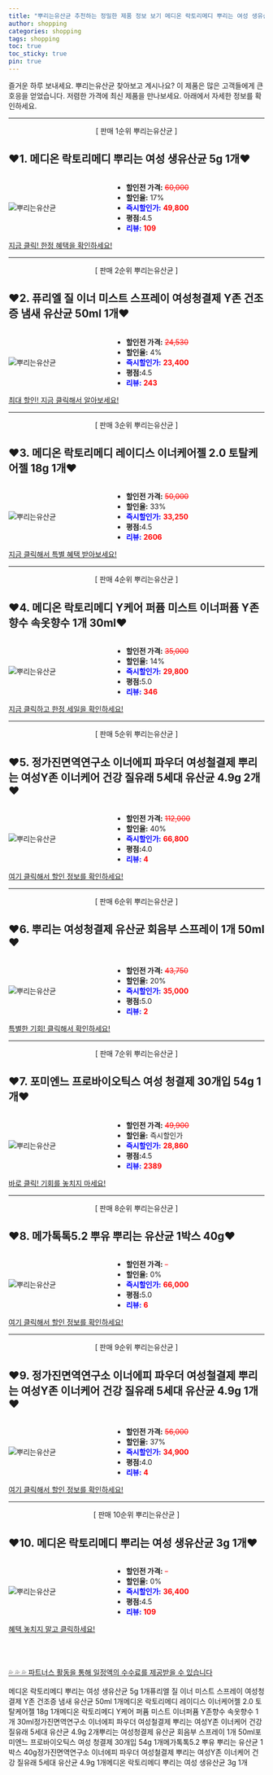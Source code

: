 ```yaml
---
title: "뿌리는유산균 추천하는 정밀한 제품 정보 보기 메디온 락토리메디 뿌리는 여성 생유산균"
author: shopping
categories: shopping
tags: shopping
toc: true
toc_sticky: true
pin: true
---
```

즐거운 하루 보내세요. 뿌리는유산균 찾아보고 계시나요? 이 제품은 많은 고객들에게 큰 호응을 얻었습니다. 저렴한 가격에 최신 제품을 만나보세요. 아래에서 자세한 정보를 확인하세요.

---
<p class="toplist" style="margin: 0 auto; display: block; width: fit-content;">[ 판매 1순위 뿌리는유산균 ]</p>

<h2><strong>❤️1. 메디온 락토리메디 뿌리는 여성 생유산균 5g 1개❤️</strong></h2>

<div style="display: flex; align-items: center;">
    <div style="flex: 0.4;">
        <img src="https://thumbnail9.coupangcdn.com/thumbnails/remote/230x230ex/image/vendor_inventory/dde0/72fc8be5bb551399765922cceafa84bda36eb364c502e8a9bfadb76b52a1.png" alt="뿌리는유산균" style="max-width: 100%;">
    </div>
    <div style="flex: 0.6; margin-left: 10px;">
        <ul>
            <li><strong>할인전 가격:</strong> <del style="color: red;">60,000</del></li>
            <li><strong>할인율:</strong> 17%</li>
            <li><span style='color:blue'><strong>즉시할인가:</strong></span> <span style='color:red'><strong>49,800</strong></span></li>
            <li><strong>평점:</strong>4.5</li>
            <li><span style='color:blue'><strong>리뷰:</strong></span> <span style='color:red'><strong>109</strong></span></li>
        </ul>
    </div>
</div>
<div class="center">
    <a href="https://selin100587.github.io?lptag=AF9450613&subid=githubio&pageKey=7473074917&traceid=V0-153&itemId=19503678889&vendorItemId=88039630096" class="myButton">
        지금 클릭! 한정 혜택을 확인하세요!
    </a>
</div>


---
<p class="toplist" style="margin: 0 auto; display: block; width: fit-content;">[ 판매 2순위 뿌리는유산균 ]</p>

<h2><strong>❤️2. 퓨리엘 질 이너 미스트 스프레이 여성청결제 Y존 건조증 냄새 유산균 50ml 1개❤️</strong></h2>

<div style="display: flex; align-items: center;">
    <div style="flex: 0.4;">
        <img src="https://thumbnail9.coupangcdn.com/thumbnails/remote/230x230ex/image/vendor_inventory/1646/da22ccba587eb3b4a2203023cc664c67da7810d5c595e66df2efe471475f.png" alt="뿌리는유산균" style="max-width: 100%;">
    </div>
    <div style="flex: 0.6; margin-left: 10px;">
        <ul>
            <li><strong>할인전 가격:</strong> <del style="color: red;">24,530</del></li>
            <li><strong>할인율:</strong> 4%</li>
            <li><span style='color:blue'><strong>즉시할인가:</strong></span> <span style='color:red'><strong>23,400</strong></span></li>
            <li><strong>평점:</strong>4.5</li>
            <li><span style='color:blue'><strong>리뷰:</strong></span> <span style='color:red'><strong>243</strong></span></li>
        </ul>
    </div>
</div>
<div class="center">
    <a href="https://selin100587.github.io?lptag=AF9450613&subid=githubio&pageKey=7416406974&traceid=V0-153&itemId=19228240894&vendorItemId=86443292167" class="myButton">
        최대 할인! 지금 클릭해서 알아보세요!
    </a>
</div>


---
<p class="toplist" style="margin: 0 auto; display: block; width: fit-content;">[ 판매 3순위 뿌리는유산균 ]</p>

<h2><strong>❤️3. 메디온 락토리메디 레이디스 이너케어젤 2.0 토탈케어젤 18g 1개❤️</strong></h2>

<div style="display: flex; align-items: center;">
    <div style="flex: 0.4;">
        <img src="https://thumbnail8.coupangcdn.com/thumbnails/remote/230x230ex/image/vendor_inventory/5a1b/024b2ae89f9ca97852c44e360d9424cc8bffe63b4dd0cc4e9a4214f90659.png" alt="뿌리는유산균" style="max-width: 100%;">
    </div>
    <div style="flex: 0.6; margin-left: 10px;">
        <ul>
            <li><strong>할인전 가격:</strong> <del style="color: red;">50,000</del></li>
            <li><strong>할인율:</strong> 33%</li>
            <li><span style='color:blue'><strong>즉시할인가:</strong></span> <span style='color:red'><strong>33,250</strong></span></li>
            <li><strong>평점:</strong>4.5</li>
            <li><span style='color:blue'><strong>리뷰:</strong></span> <span style='color:red'><strong>2606</strong></span></li>
        </ul>
    </div>
</div>
<div class="center">
    <a href="https://selin100587.github.io?lptag=AF9450613&subid=githubio&pageKey=6867484612&traceid=V0-153&itemId=17899791836&vendorItemId=88195861790" class="myButton">
        지금 클릭해서 특별 혜택 받아보세요!
    </a>
</div>


---
<p class="toplist" style="margin: 0 auto; display: block; width: fit-content;">[ 판매 4순위 뿌리는유산균 ]</p>

<h2><strong>❤️4. 메디온 락토리메디 Y케어 퍼퓸 미스트 이너퍼퓸 Y존향수 속옷향수 1개 30ml❤️</strong></h2>

<div style="display: flex; align-items: center;">
    <div style="flex: 0.4;">
        <img src="https://thumbnail9.coupangcdn.com/thumbnails/remote/230x230ex/image/vendor_inventory/7a5e/eb44efe8b1e72ce1170622e8a48c4f0abd9dda112afb6f96fa2db40af6d1.jpg" alt="뿌리는유산균" style="max-width: 100%;">
    </div>
    <div style="flex: 0.6; margin-left: 10px;">
        <ul>
            <li><strong>할인전 가격:</strong> <del style="color: red;">35,000</del></li>
            <li><strong>할인율:</strong> 14%</li>
            <li><span style='color:blue'><strong>즉시할인가:</strong></span> <span style='color:red'><strong>29,800</strong></span></li>
            <li><strong>평점:</strong>5.0</li>
            <li><span style='color:blue'><strong>리뷰:</strong></span> <span style='color:red'><strong>346</strong></span></li>
        </ul>
    </div>
</div>
<div class="center">
    <a href="https://selin100587.github.io?lptag=AF9450613&subid=githubio&pageKey=8088482879&traceid=V0-153&itemId=19133819359&vendorItemId=88039402326" class="myButton">
        지금 클릭하고 한정 세일을 확인하세요!
    </a>
</div>


---
<p class="toplist" style="margin: 0 auto; display: block; width: fit-content;">[ 판매 5순위 뿌리는유산균 ]</p>

<h2><strong>❤️5. 정가진면역연구소 이너에피 파우더 여성철결제 뿌리는 여성Y존 이너케어 건강 질유래 5세대 유산균 4.9g 2개❤️</strong></h2>

<div style="display: flex; align-items: center;">
    <div style="flex: 0.4;">
        <img src="https://thumbnail7.coupangcdn.com/thumbnails/remote/230x230ex/image/vendor_inventory/ca36/75a31ca6ec0860cae893e8286e7139169a490325789662deec9299a6c21e.jpg" alt="뿌리는유산균" style="max-width: 100%;">
    </div>
    <div style="flex: 0.6; margin-left: 10px;">
        <ul>
            <li><strong>할인전 가격:</strong> <del style="color: red;">112,000</del></li>
            <li><strong>할인율:</strong> 40%</li>
            <li><span style='color:blue'><strong>즉시할인가:</strong></span> <span style='color:red'><strong>66,800</strong></span></li>
            <li><strong>평점:</strong>4.0</li>
            <li><span style='color:blue'><strong>리뷰:</strong></span> <span style='color:red'><strong>4</strong></span></li>
        </ul>
    </div>
</div>
<div class="center">
    <a href="https://selin100587.github.io?lptag=AF9450613&subid=githubio&pageKey=8174417313&traceid=V0-153&itemId=21273129473&vendorItemId=88333313048" class="myButton">
        여기 클릭해서 할인 정보를 확인하세요!
    </a>
</div>


---
<p class="toplist" style="margin: 0 auto; display: block; width: fit-content;">[ 판매 6순위 뿌리는유산균 ]</p>

<h2><strong>❤️6. 뿌리는 여성청결제 유산균 회음부 스프레이 1개 50ml❤️</strong></h2>

<div style="display: flex; align-items: center;">
    <div style="flex: 0.4;">
        <img src="https://thumbnail8.coupangcdn.com/thumbnails/remote/230x230ex/image/vendor_inventory/2234/89260802ac0180cf3776b645b254773f791e3396dc4929170ccaa5def7ae.jpg" alt="뿌리는유산균" style="max-width: 100%;">
    </div>
    <div style="flex: 0.6; margin-left: 10px;">
        <ul>
            <li><strong>할인전 가격:</strong> <del style="color: red;">43,750</del></li>
            <li><strong>할인율:</strong> 20%</li>
            <li><span style='color:blue'><strong>즉시할인가:</strong></span> <span style='color:red'><strong>35,000</strong></span></li>
            <li><strong>평점:</strong>5.0</li>
            <li><span style='color:blue'><strong>리뷰:</strong></span> <span style='color:red'><strong>2</strong></span></li>
        </ul>
    </div>
</div>
<div class="center">
    <a href="https://selin100587.github.io?lptag=AF9450613&subid=githubio&pageKey=8094883595&traceid=V0-153&itemId=22878943628&vendorItemId=89913541747" class="myButton">
        특별한 기회! 클릭해서 확인하세요!
    </a>
</div>


---
<p class="toplist" style="margin: 0 auto; display: block; width: fit-content;">[ 판매 7순위 뿌리는유산균 ]</p>

<h2><strong>❤️7. 포미엔느 프로바이오틱스 여성 청결제 30개입 54g 1개❤️</strong></h2>

<div style="display: flex; align-items: center;">
    <div style="flex: 0.4;">
        <img src="https://thumbnail9.coupangcdn.com/thumbnails/remote/230x230ex/image/vendor_inventory/312f/c5a49185d7ce6ea1f93d91839b893b26185600e5462bbf0cd314fa4c7976.jpg" alt="뿌리는유산균" style="max-width: 100%;">
    </div>
    <div style="flex: 0.6; margin-left: 10px;">
        <ul>
            <li><strong>할인전 가격:</strong> <del style="color: red;">49,900</del></li>
            <li><strong>할인율:</strong> 즉시할인가</li>
            <li><span style='color:blue'><strong>즉시할인가:</strong></span> <span style='color:red'><strong>28,860</strong></span></li>
            <li><strong>평점:</strong>4.5</li>
            <li><span style='color:blue'><strong>리뷰:</strong></span> <span style='color:red'><strong>2389</strong></span></li>
        </ul>
    </div>
</div>
<div class="center">
    <a href="https://selin100587.github.io?lptag=AF9450613&subid=githubio&pageKey=6590821661&traceid=V0-153&itemId=14871597335&vendorItemId=83293064448" class="myButton">
        바로 클릭! 기회를 놓치지 마세요!
    </a>
</div>


---
<p class="toplist" style="margin: 0 auto; display: block; width: fit-content;">[ 판매 8순위 뿌리는유산균 ]</p>

<h2><strong>❤️8. 메가톡톡5.2 뿌유 뿌리는 유산균 1박스 40g❤️</strong></h2>

<div style="display: flex; align-items: center;">
    <div style="flex: 0.4;">
        <img src="https://thumbnail10.coupangcdn.com/thumbnails/remote/230x230ex/image/vendor_inventory/a78f/1e375b967a0783bc9e67d424400a7d6d124de48fe5340c2c16d28597c650.jpg" alt="뿌리는유산균" style="max-width: 100%;">
    </div>
    <div style="flex: 0.6; margin-left: 10px;">
        <ul>
            <li><strong>할인전 가격:</strong> <del style="color: red;">-</del></li>
            <li><strong>할인율:</strong> 0%</li>
            <li><span style='color:blue'><strong>즉시할인가:</strong></span> <span style='color:red'><strong>66,000</strong></span></li>
            <li><strong>평점:</strong>5.0</li>
            <li><span style='color:blue'><strong>리뷰:</strong></span> <span style='color:red'><strong>6</strong></span></li>
        </ul>
    </div>
</div>
<div class="center">
    <a href="https://selin100587.github.io?lptag=AF9450613&subid=githubio&pageKey=8025436528&traceid=V0-153&itemId=22429022693&vendorItemId=89473691570" class="myButton">
        여기 클릭해서 할인 정보를 확인하세요!
    </a>
</div>


---
<p class="toplist" style="margin: 0 auto; display: block; width: fit-content;">[ 판매 9순위 뿌리는유산균 ]</p>

<h2><strong>❤️9. 정가진면역연구소 이너에피 파우더 여성철결제 뿌리는 여성Y존 이너케어 건강 질유래 5세대 유산균 4.9g 1개❤️</strong></h2>

<div style="display: flex; align-items: center;">
    <div style="flex: 0.4;">
        <img src="https://thumbnail7.coupangcdn.com/thumbnails/remote/230x230ex/image/vendor_inventory/ca36/75a31ca6ec0860cae893e8286e7139169a490325789662deec9299a6c21e.jpg" alt="뿌리는유산균" style="max-width: 100%;">
    </div>
    <div style="flex: 0.6; margin-left: 10px;">
        <ul>
            <li><strong>할인전 가격:</strong> <del style="color: red;">56,000</del></li>
            <li><strong>할인율:</strong> 37%</li>
            <li><span style='color:blue'><strong>즉시할인가:</strong></span> <span style='color:red'><strong>34,900</strong></span></li>
            <li><strong>평점:</strong>4.0</li>
            <li><span style='color:blue'><strong>리뷰:</strong></span> <span style='color:red'><strong>4</strong></span></li>
        </ul>
    </div>
</div>
<div class="center">
    <a href="https://selin100587.github.io?lptag=AF9450613&subid=githubio&pageKey=8174417313&traceid=V0-153&itemId=21273129460&vendorItemId=88333313012" class="myButton">
        여기 클릭해서 할인 정보를 확인하세요!
    </a>
</div>


---
<p class="toplist" style="margin: 0 auto; display: block; width: fit-content;">[ 판매 10순위 뿌리는유산균 ]</p>

<h2><strong>❤️10. 메디온 락토리메디 뿌리는 여성 생유산균 3g 1개❤️</strong></h2>

<div style="display: flex; align-items: center;">
    <div style="flex: 0.4;">
        <img src="https://thumbnail9.coupangcdn.com/thumbnails/remote/230x230ex/image/vendor_inventory/cdd2/1b3aa8c33384765890c9ca56229688887e161cbfb4deb87f7cd1350489ee.jpg" alt="뿌리는유산균" style="max-width: 100%;">
    </div>
    <div style="flex: 0.6; margin-left: 10px;">
        <ul>
            <li><strong>할인전 가격:</strong> <del style="color: red;">-</del></li>
            <li><strong>할인율:</strong> 0%</li>
            <li><span style='color:blue'><strong>즉시할인가:</strong></span> <span style='color:red'><strong>36,400</strong></span></li>
            <li><strong>평점:</strong>4.5</li>
            <li><span style='color:blue'><strong>리뷰:</strong></span> <span style='color:red'><strong>109</strong></span></li>
        </ul>
    </div>
</div>
<div class="center">
    <a href="https://selin100587.github.io?lptag=AF9450613&subid=githubio&pageKey=7473074917&traceid=V0-153&itemId=23544213162&vendorItemId=90701304554" class="myButton">
        혜택 놓치지 말고 클릭하세요!
    </a>
</div>

<br><br><br>[💦 💦 💦 파트너스 활동을 통해 일정액의 수수료를 제공받을 수 있습니다](https://link.coupang.com/a/bcpT2c)<br><br>메디온 락토리메디 뿌리는 여성 생유산균 5g 1개퓨리엘 질 이너 미스트 스프레이 여성청결제 Y존 건조증 냄새 유산균 50ml 1개메디온 락토리메디 레이디스 이너케어젤 2.0 토탈케어젤 18g 1개메디온 락토리메디 Y케어 퍼퓸 미스트 이너퍼퓸 Y존향수 속옷향수 1개 30ml정가진면역연구소 이너에피 파우더 여성철결제 뿌리는 여성Y존 이너케어 건강 질유래 5세대 유산균 4.9g 2개뿌리는 여성청결제 유산균 회음부 스프레이 1개 50ml포미엔느 프로바이오틱스 여성 청결제 30개입 54g 1개메가톡톡5.2 뿌유 뿌리는 유산균 1박스 40g정가진면역연구소 이너에피 파우더 여성철결제 뿌리는 여성Y존 이너케어 건강 질유래 5세대 유산균 4.9g 1개메디온 락토리메디 뿌리는 여성 생유산균 3g 1개